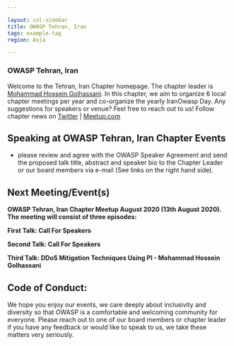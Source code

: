 ```yaml
---

layout: col-sidebar
title: OWASP Tehran, Iran
tags: example-tag
region: Asia

---
```

### OWASP Tehran, Iran
Welcome to the Tehran, Iran Chapter homepage. The chapter leader is <a href="mailto:mohammad.hossein.golhassani@owasp.org">Mohammad Hossein Golhassani</a>.
In this chapter, we aim to organize 6 local chapter meetings per year and co-organize the yearly IranOwasp Day. Any suggestions for speakers or venue? Feel free to reach out to us!
Follow chapter news on [Twitter](https://twitter.com/) | [Meetup.com](https://meetup.com/)

## Speaking at OWASP Tehran, Iran Chapter Events
- please review and agree with the OWASP Speaker Agreement and send the proposed talk title, abstract and speaker bio to the Chapter Leader or our board members via e-mail (See links on the right hand side).

## Next Meeting/Event(s)
**OWASP Tehran, Iran Chapter Meetup August 2020 (13th August 2020). The meeting will consist of three episodes:**

**First Talk: Call For Speakers**

**Second Talk: Call For Speakers**

**Third Talk: DDoS Mitigation Techniques Using PI - Mohammad Hossein Golhassani**

## Code of Conduct:
We hope you enjoy our events, we care deeply about inclusivity and diversity so that OWASP is a comfortable and welcoming community for everyone. Please reach out to one of our board members or chapter leader if you have any feedback or would like to speak to us, we take these matters very seriously.

<!-- Standard Chapter Page Template
This is an example of a Project or Chapter page.
Please change these items to indicate the actual information you wish to present. In addition to this information, the 'front-matter' above the text should be modified to reflect your actual information.  An explanation of each of the front-matter items is below:

{front matter for this file}

```
- layout: This is the layout used by project and chapter pages.  You should leave this value as col-sidebar
- title: This is the title of your project or chapter page, usually the name.  For example, OWASP Zed Attack Proxy or OWASP Baltimore
- tags: This is a space-delimited list of tags you associate with your project or chapter.  If you are using tabs, at least one of these tags should be unique in order to be used in the tabs files (an example tab is included in this repo) 
- region: This is the region you are in according to our data
```

{copy for this file (index.md)}
Replace the text above the commented area with your information in the format below:
```
## Welcome
Include some information here about your chapter

## Participation
The Open Web Application Security Project (OWASP) is a nonprofit foundation that works to improve the security of software. All of our projects ,tools, documents, forums, and chapters are free and open to anyone interested in improving application security. 

Chapters are led by local leaders in accordance with the [Chapter Leader Handbook](/www-policy/rules-of-procedure/chapter-handbook). Financial contributions should only be made online using the authorized online donation button. To be a SPEAKER at ANY OWASP Chapter in the world simply review the [speaker agreement](/www-policy/speaker-agreement) and then contact the local chapter leader with details of what OWASP Project, independent research, or related software security topic you would like to present.

Everyone is welcome and encouraged to participate in our [Projects](/projects), [Local Chapters](/chapters), [Events](/events), [Online Groups](https://groups.google.com/a/owasp.com/){:target='_blank'}, and [Community Slack Channel](https://owasp.slack.com/){:target='_blank'}. We especially encourage diversity in all our initiatives. OWASP is a fantastic place to learn about application security, to network, and even to build your reputation as an expert. We also encourage you to be [become a member](/membership) or consider a [donation](/donate) to support our ongoing work.

## Local News
- Meeting Location
- Everyone is welcome to join us at our chapter meetings.

```
{info.md}

This separate file is where you should place links to your Google Group and Meetup page. It will be automatically rendered in the column sidebar.

{leaders.md}

Another separate file that should simply include each leaders name with mailto link as a list. It will also be automatically rendered in the column sidebar.

-->
